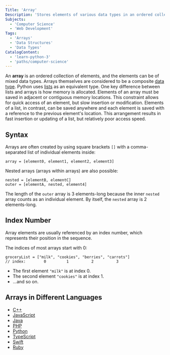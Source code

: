 ```yaml
---
Title: 'Array'
Description: 'Stores elements of various data types in an ordered collection.'
Subjects:
  - 'Computer Science'
  - 'Web Development'
Tags:
  - 'Arrays'
  - 'Data Structures'
  - 'Data Types'
CatalogContent:
  - 'learn-python-3'
  - 'paths/computer-science'
---
```


An **array** is an ordered collection of elements, and the elements can be of mixed data types. Arrays themselves are considered to be a composite [data type](https://www.codecademy.com/resources/docs/general/data-types). Python uses [lists](https://www.codecademy.com/resources/docs/python/lists) as an equivalent type. One key difference between lists and arrays is how memory is allocated. Elements of an array must be saved in adjacent or contiguous memory locations. This constraint allows for quick access of an element, but slow insertion or modification. Elements of a list, in contrast, can be saved anywhere and each element is saved with a reference to the previous element's location. This arrangement results in fast insertion or updating of a list, but relatively poor access speed.

## Syntax

Arrays are often created by using square brackets `[]` with a comma-separated list of individual elements inside:

```pseudo
array = [element0, element1, element2, element3]
```

Nested arrays (arrays within arrays) are also possible:

```pseudo
nested = [elementB, elementC]
outer = [elementA, nested, element4]
```

The length of the `outer` array is 3 elements-long because the inner `nested` array counts as an individual element. By itself, the `nested` array is 2 elements-long.

## Index Number

Array elements are usually referenced by an index number, which represents their position in the sequence.

The indices of most arrays start with 0:

```pseudo
groceryList = ["milk", "cookies", "berries", "carrots"]
// index:        0         1          2          3
```

- The first element `"milk"` is at index 0.
- The second element `"cookies"` is at index 1.
- ...and so on.

## Arrays in Different Languages

- [C++](https://www.codecademy.com/resources/docs/cpp/arrays?utm_source=docs&utm_medium=docs&utm_campaign=docs_link_test&utm_content=docs_array)
- [JavaScript](https://www.codecademy.com/resources/docs/javascript/arrays?utm_source=docs&utm_medium=docs&utm_campaign=docs_link_test&utm_content=docs_array)
- [Java](https://www.codecademy.com/resources/docs/java/arrays?utm_source=docs&utm_medium=docs&utm_campaign=docs_link_test&utm_content=docs_array)
- [PHP](https://www.codecademy.com/resources/docs/php/arrays?utm_source=docs&utm_medium=docs&utm_campaign=docs_link_test&utm_content=docs_array)
- [Python](https://www.codecademy.com/resources/docs/python/lists?utm_source=docs&utm_medium=docs&utm_campaign=docs_link_test&utm_content=docs_list)
- [TypeScript](https://www.codecademy.com/resources/docs/typescript/arrays?utm_source=docs&utm_medium=docs&utm_campaign=docs_link_test&utm_content=docs_array)
- [Swift](https://www.codecademy.com/resources/docs/swift/arrays?utm_source=docs&utm_medium=docs&utm_campaign=docs_link_test&utm_content=docs_array)
- [Ruby](https://www.codecademy.com/resources/docs/ruby/arrays?utm_source=docs&utm_medium=docs&utm_campaign=docs_link_test&utm_content=docs_array)
